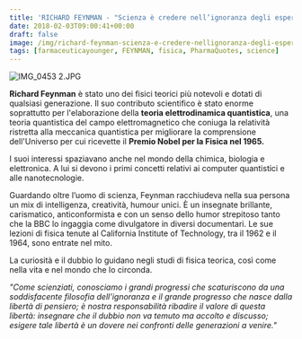```yaml
---
title: 'RICHARD FEYNMAN - "Scienza è credere nell’ignoranza degli esperti"'
date: 2018-02-03T09:00:41+00:00
draft: false
image: /img/richard-feynman-scienza-e-credere-nellignoranza-degli-esperti.md/img_0453-2.jpg
tags: [farmaceuticayounger, FEYNMAN, fisica, PharmaQuotes, science]
---
```


![IMG_0453 2.JPG](/img/richard-feynman-scienza-e-credere-nellignoranza-degli-esperti.md/img_0453-2.jpg)

**Richard Feynman** è stato uno dei fisici teorici più notevoli e dotati di qualsiasi generazione. Il suo contributo scientifico è stato enorme soprattutto per l'elaborazione della **teoria elettrodinamica quantistica**, una teoria quantistica del campo elettromagnetico che coniuga la relatività ristretta alla meccanica quantistica per migliorare la comprensione dell'Universo per cui ricevette il **Premio Nobel per la Fisica nel 1965.**

I suoi interessi spaziavano anche nel mondo della chimica, biologia e elettronica. A lui si devono i primi concetti relativi ai computer quantistici e alle nanotecnologie.

Guardando oltre l’uomo di scienza, Feynman racchiudeva nella sua persona un mix di intelligenza, creatività, humour unici. È un insegnate brillante, carismatico, anticonformista e con un senso dello humor strepitoso tanto che la BBC lo ingaggia come divulgatore in diversi documentari. Le sue lezioni di fisica tenute al California Institute of Technology, tra il 1962 e il 1964, sono entrate nel mito.

La curiosità e il dubbio lo guidano negli studi di fisica teorica, così come nella vita e nel mondo che lo circonda.

_"Come scienziati, conosciamo i grandi progressi che scaturiscono da una soddisfacente filosofia dell’ignoranza e il grande progresso che nasce dalla libertà di pensiero; è nostra responsabilità ribadire il valore di questa libertà: insegnare che il dubbio non va temuto ma accolto e discusso; esigere tale libertà è un dovere nei confronti delle generazioni a venire."_